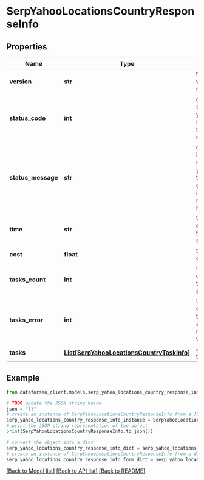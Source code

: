 # SerpYahooLocationsCountryResponseInfo


## Properties

Name | Type | Description | Notes
------------ | ------------- | ------------- | -------------
**version** | **str** | the current version of the API | [optional] 
**status_code** | **int** | general status code you can find the full list of the response codes here | [optional] 
**status_message** | **str** | general informational message you can find the full list of general informational messages here | [optional] 
**time** | **str** | total execution time, seconds | [optional] 
**cost** | **float** | total tasks cost, USD | [optional] 
**tasks_count** | **int** | the number of tasks in the tasks array | [optional] 
**tasks_error** | **int** | the number of tasks in the tasks array returned with an error | [optional] 
**tasks** | [**List[SerpYahooLocationsCountryTaskInfo]**](SerpYahooLocationsCountryTaskInfo.md) | array of tasks | [optional] 

## Example

```python
from dataforseo_client.models.serp_yahoo_locations_country_response_info import SerpYahooLocationsCountryResponseInfo

# TODO update the JSON string below
json = "{}"
# create an instance of SerpYahooLocationsCountryResponseInfo from a JSON string
serp_yahoo_locations_country_response_info_instance = SerpYahooLocationsCountryResponseInfo.from_json(json)
# print the JSON string representation of the object
print(SerpYahooLocationsCountryResponseInfo.to_json())

# convert the object into a dict
serp_yahoo_locations_country_response_info_dict = serp_yahoo_locations_country_response_info_instance.to_dict()
# create an instance of SerpYahooLocationsCountryResponseInfo from a dict
serp_yahoo_locations_country_response_info_form_dict = serp_yahoo_locations_country_response_info.from_dict(serp_yahoo_locations_country_response_info_dict)
```
[[Back to Model list]](../README.md#documentation-for-models) [[Back to API list]](../README.md#documentation-for-api-endpoints) [[Back to README]](../README.md)



